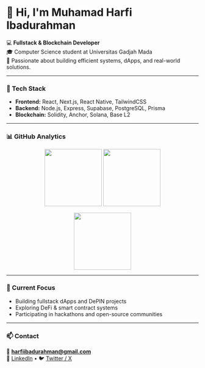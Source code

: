 # 👋 Hi, I'm Muhamad Harfi Ibadurahman

💻 **Fullstack & Blockchain Developer**  
🎓 Computer Science student at Universitas Gadjah Mada  
🔗 Passionate about building efficient systems, dApps, and real-world solutions.

---

### 🧠 Tech Stack
- **Frontend:** React, Next.js, React Native, TailwindCSS  
- **Backend:** Node.js, Express, Supabase, PostgreSQL, Prisma  
- **Blockchain:** Solidity, Anchor, Solana, Base L2  

---

### 📊 GitHub Analytics

<p align="center">
  <img src="https://github-readme-stats.vercel.app/api?username=harfiibadurahman&show_icons=true&theme=default&hide_border=true" height="150" />
  <img src="https://github-readme-stats.vercel.app/api/top-langs/?username=harfiibadurahman&layout=compact&theme=default&hide_border=true" height="150" />
</p>

<p align="center">
  <img src="https://github-readme-streak-stats.herokuapp.com/?user=harfiibadurahman&theme=default&hide_border=true" height="150" />
</p>

---

### 🚀 Current Focus
- Building fullstack dApps and DePIN projects  
- Exploring DeFi & smart contract systems  
- Participating in hackathons and open-source communities  

---

### 📫 Contact
📧 **harfiibadurahman@gmail.com**  
💼 [LinkedIn](https://www.linkedin.com/in/muhamad-harfi-ibadurahman-13a25b22a/) • 🐦 [Twitter / X](#)
